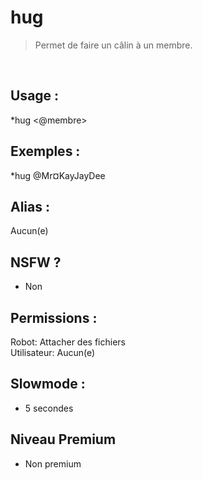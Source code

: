 # hug

> Permet de faire un câlin à un membre.

<br>

## Usage :

*hug <@membre>

## Exemples :

*hug @Mr¤KayJayDee

## Alias :

Aucun(e)

## NSFW ?

- Non

## Permissions :

Robot: Attacher des fichiers
<br>
Utilisateur: Aucun(e)

## Slowmode :

- 5 secondes

## Niveau Premium

- Non premium